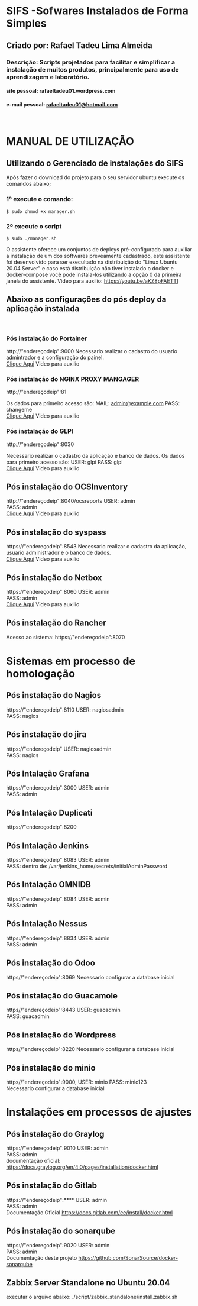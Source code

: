 # SIFS -Sofwares Instalados de Forma Simples
## Criado por: Rafael Tadeu Lima Almeida
### Descrição: Scripts projetados para facilitar e simplificar a instalação de muitos produtos, principalmente para uso de aprendizagem e laboratório.
#### site pessoal: rafaeltadeu01.wordpress.com
#### e-mail pessoal: rafaeltadeu01@hotmail.com

<br>

# MANUAL DE UTILIZAÇÃO

## Utilizando o Gerenciado de instalações do SIFS
Após fazer o download do projeto para o seu servidor ubuntu execute os comandos abaixo;

### 1º execute o comando:
`$ sudo chmod +x manager.sh`

### 2º execute o script
`$ sudo ./manager.sh`

O assistente oferece um conjuntos de deploys pré-configurado para auxiliar a instalação de um dos softwares preveamente cadastrado, este assistente foi desenvolvido para ser execultado na distribuição do "Linux Ubuntu 20.04 Server" e caso está distribuição não tiver instalado o docker e docker-compose você pode instala-los utilizando a opção 0 da primeira janela do assistente.
Video para auxilio: https://youtu.be/aKZ8pFAETTI
<br>

## Abaixo as configurações do pós deploy da aplicação instalada
<br>

### Pós instalação do Portainer
http://"endereçodeip":9000
Necessario realizar o cadastro do usuario admintrador e a configuração do painel.<br>
[Clique Aqui](https://youtu.be/ZYzRiCxeNj4) Video para auxilio
<br>

### Pós instalação do NGINX PROXY MANGAGER
http://"endereçodeip":81
<br>

Os dados para primeiro acesso são:
MAIL: admin@example.com
PASS: changeme <br>
[Clique Aqui](https://youtu.be/ZdStRCq5QT4) Video para auxilio
<br>

### Pós instalação do GLPI
http://"endereçodeip":8030
<br>

Necessario realizar o cadastro da aplicação e banco de dados.
Os dados para primeiro acesso são:
USER: glpi
PASS: glpi<br>
[Clique Aqui](https://youtu.be/sXZZl5XDB9k) Video para auxilio
<br>

## Pós instalação do OCSInventory
http://"endereçodeip":8040/ocsreports
USER: admin  
PASS: admin<br>
[Clique Aqui](https://youtu.be/0EO832SH5Fg) Video para auxilio
<br>

## Pós instalação do syspass
https://"endereçodeip":8543
Necessario realizar o cadastro da aplicação, usuario administrador e o banco de dados.<br>
[Clique Aqui](https://youtu.be/7KlgCBppCKc) Video para auxilio
<br>

## Pós instalação do Netbox
https://"endereçodeip":8060
USER: admin  
PASS: admin<br>
[Clique Aqui](https://youtu.be/ycvGeMpC1pA) Video para auxilio
<br>

## Pós instalação do Rancher
Acesso ao sistema: https://"endereçodeip":8070

# Sistemas em processo de homologação
## Pós instalação do Nagios
https://"endereçodeip":8110
USER: nagiosadmin  
PASS: nagios<br>

## Pós instalação do jira 
https://"endereçodeip"
USER: nagiosadmin  
PASS: nagios<br>

## Pós Intalação Grafana
https://"endereçodeip":3000
USER: admin  
PASS: admin<br>

## Pós Intalação Duplicati
https://"endereçodeip":8200<br>

## Pós Intalação Jenkins
https://"endereçodeip":8083
USER: admin  
PASS: dentro de: /var/jenkins_home/secrets/initialAdminPassword<br>

## Pós Intalação OMNIDB
https://"endereçodeip":8084
USER: admin  
PASS: admin<br>

## Pós Intalação Nessus
https://"endereçodeip":8834
USER: admin  
PASS: admin<br>

## Pós instalação do Odoo
https//"endereçodeip":8069
Necessario configurar a database inicial<br>

## Pós instalação do Guacamole
https//"endereçodeip":8443
USER: guacadmin  
PASS: guacadmin<br>

## Pós instalação do Wordpress
https//"endereçodeip":8220
Necessario configurar a database inicial<br>

## Pós instalação do minio
https//"endereçodeip":9000,
USER: minio
PASS: minio123<br>
Necessario configurar a database inicial<br>

# Instalações em processos de ajustes
## Pós instalação do Graylog
https://"endereçodeip":9010
USER: admin  
PASS: admin<br>
documentação oficial:
https://docs.graylog.org/en/4.0/pages/installation/docker.html<br>

## Pós instalação do Gitlab
https://"endereçodeip":****
USER: admin  
PASS: admin<br>
Documentação Oficial
https://docs.gitlab.com/ee/install/docker.html<br>

## Pós instalação do sonarqube
https://"endereçodeip":9020
USER: admin  
PASS: admin<br>
Documentação deste projeto
https://github.com/SonarSource/docker-sonarqube<br>

## Zabbix Server Standalone no Ubuntu 20.04
executar o arquivo abaixo:
./script/zabbix_standalone/install.zabbix.sh